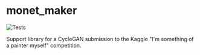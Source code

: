 # monet_maker
![Tests](https://github.com/ianflickinger/monet-maker/actions/workflows/test.yml/badge.svg)

Support library for a CycleGAN submission to the Kaggle "I'm something of a painter myself" competition.
